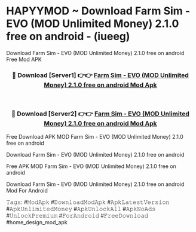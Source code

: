# HAPYYMOD ~ Download Farm Sim - EVO (MOD Unlimited Money) 2.1.0 free on android - (iueeg)
Download Farm Sim - EVO (MOD Unlimited Money) 2.1.0 free on android Free Mod APK

<div align="center">
<h3>🔴 Download [Server1] 👉👉 <a href="https://apk-comot.site?title=Farm_Sim_-_EVO_(MOD_Unlimited_Money)_2.1.0_free_on_android">Farm Sim - EVO (MOD Unlimited Money) 2.1.0 free on android Mod Apk</a></h3><br>

<h3>🔴 Download [Server2] 👉👉 <a href="https://apk-comot.site?title=Farm_Sim_-_EVO_(MOD_Unlimited_Money)_2.1.0_free_on_android">Farm Sim - EVO (MOD Unlimited Money) 2.1.0 free on android Mod Apk</a></h3>
</div>


Free Download APK MOD Farm Sim - EVO (MOD Unlimited Money) 2.1.0 free on android

Download Farm Sim - EVO (MOD Unlimited Money) 2.1.0 free on android 

Free APK MOD Farm Sim - EVO (MOD Unlimited Money) 2.1.0 free on android 

Download Farm Sim - EVO (MOD Unlimited Money) 2.1.0 free on android Mod For Android

𝚃𝚊𝚐𝚜: #𝙼𝚘𝚍𝙰𝚙𝚔 #𝙳𝚘𝚠𝚗𝚕𝚘𝚊𝚍𝙼𝚘𝚍𝙰𝚙𝚔 #𝙰𝚙𝚔𝙻𝚊𝚝𝚎𝚜𝚝𝚅𝚎𝚛𝚜𝚒𝚘𝚗 #𝙰𝚙𝚔𝚄𝚗𝚕𝚒𝚖𝚒𝚝𝚎𝚍𝙼𝚘𝚗𝚎𝚢 #𝙰𝚙𝚔𝚄𝚗𝚕𝚘𝚌𝚔𝙰𝚕𝚕 #𝙰𝚙𝚔𝙽𝚘𝙰𝚍𝚜 #𝚄𝚗𝚕𝚘𝚌𝚔𝙿𝚛𝚎𝚖𝚒𝚞𝚖 #𝙵𝚘𝚛𝙰𝚗𝚍𝚛𝚘𝚒𝚍 #𝙵𝚛𝚎𝚎𝙳𝚘𝚠𝚗𝚕𝚘𝚊𝚍 #home_design_mod_apk